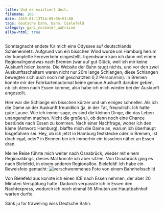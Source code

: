 ```yaml
---
title: Und es existiert doch.
filename: 166
date: 2015-01-13T14:05:06+01:00
tags: deutsche bahn, bahn, bielefeld
category: ganz_normaler_wahnsinn
allow-html: true
---
```

<p>Sonntagnacht endete für mich eine Odyssee auf deutschlands Schienennetz. Aufgrund von ein bisschen Wind wurde um Hamburg herum der komplette Fernverkehr eingestellt. Irgendwann kam ich dann mit einem Regionalirgendwas nach Bremen (war auf gut Glück, weil ich mir keine Auskunft holen konnte. Die Website der Bahn taugt nichts, und vor den zwei Auskunftsschaltern waren nicht nur 20m lange Schlangen, diese Schlangen bewegten sich auch noch mit geschätzten 0,2 Person/min). In Bremen konnte mir der Fahrkartenautomat keine genaue Auskunft darüber geben, ob ich denn nach Essen komme, also habe ich mich wieder bei der Auskunft angestellt.</p>
<p>Hier war die Schlange ein bisschen kürzer und um einiges schneller. Als ich die Dame an der Auskunft freundlich (ja, in der Tat, freundlich. Ich hatte gute Laune. Wie ich immer sage, es sind die kleinen Dinge, die das Leben unangenehm machen. Nicht die großen.), ob denn noch eine Chance bestünde nach Essen zu kommen. Nach einer Nachfrage, woher ich den käme (Antwort: Hamburg), blaffte mich die Dame an, warum ich überhaupt losgefahren sei. Hey, ob ich jetzt in Hamburg feststecke oder in Bremen, ist doch egal, oder? in Bremen bin ich immerhin ein bisschen näher an Essen dran.</p>
<p>Meine Reise führte mich weiter nach Osnabrück, wieder mit einem Regionaldings, dieses Mal konnte ich aber sitzen. Von Osnabrück ging es nach Bielefeld, in einem anderen Regionalfoo. Bielefeld! Ich habe ein Beweisfoto gemacht: <img src="https://www.strangerthanusual.de/hosted_files/496/download" alt="verschwommenes Foto von einem Bahnhofsschild" title="Überzeugt? Ich wäre nicht überzeugt, wenn mir jemand dieses Foto zeigt."></p>
<p>Von Bielefeld aus konnte ich einen ICE nach Essen nehmen, der aber 20 Minuten Verspätung hatte. Dadurch verpasste ich in Essen den Nachtexpress, wodurch ich noch einmal 55 Minuten am Hauptbahnhof warten durfte.</p>
<p>Sänk ju for träwelling wiss Deutsche Bahn.</p>
